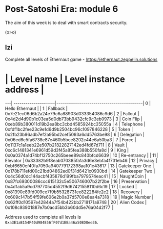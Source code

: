 # Post-Satoshi Era: module 6

The aim of this week is to deal with smart contracts security.

(o>o)

## Izi

Complete all levels of Ethernaut game - https://ethernaut.zeppelin.solutions


#  | Level name           | Level instance address                     |
---| ---------------------|--------------------------------------------|
0  | Hello Ethernaut      |                                            |
1  | Fallback             | 0x7e21ec06d6b2a24e79c6a88903d033354086c9d6 |
2  | Fallout              | 0x4d2d4d90b1c03ea5d0db73bb9432cfc9c3eb0973 |
3  | Coin Flip            | 0xeb89b380011d19b2ea8bc3cbd4585924bc35055a |
4  | Telephone            | 0xfdf1bc2fee23c9e1d6d9b2504bc96c1097846228 |
5  | Token                | 0x2fb23b96adb7ef2a95bd2cef5093a6dd5763be98 |
6  | Delegation           | 0x06ed6c5fa6738e87e460b5bce8202c44e6a50ba3 |
7  | Force                | 0x1137c1a1eeb22e507b21822827142ed4fd67d711 |
8  | Vault                | 0xc6c1481341e6961d59d3f45a85fea388b550fa8d |
9  | King                 | 0x0a0374a1d74bf12750c265beee89c840bfcd6639 |
10 | Re-entrancy          |  |
11 | Elevator             | 0x33382b9f8eab070385fa1a3d6e3ebfa4f731eb46 |
12 | Privacy              | 0xbf6650cf40fa7050a940779172398aa101e43617 |
13 | Gatekeeper One       | 0x178b711efd00c21bd04862ed0f31d6421c0930bd |
14 | Gatekeeper Two       | 0x4c56d0dc144acbf435876d199fba7979574eac41 |
15 | NaughtCoin           | 0x87fc69300086ccc615132c5e506746007b22f2be |
16 | Preservation         | 0x4d1ab5a9cd797705d4552f9d67421558110d6c19 |
17 | Locked               | 0x81390c89fd009ce7f9b55328731ee822284fe2c2 |
18 | Recovery             | 0x609c147b54f59fe606e2b0a37d5700e8ea4a7318 |
19 | Magic Number         | 0x62ff0d10597e42844a7f54b422bb2718171a9748 |
20 | Alien Codex          | 0x108c93901887e7b0acd5bb3b60dd5e76a04d2f77 |


Address used to complete all levels is `0xa3E1aB154F40d984E56fF07d1EEa46a50BD8ee36`.
